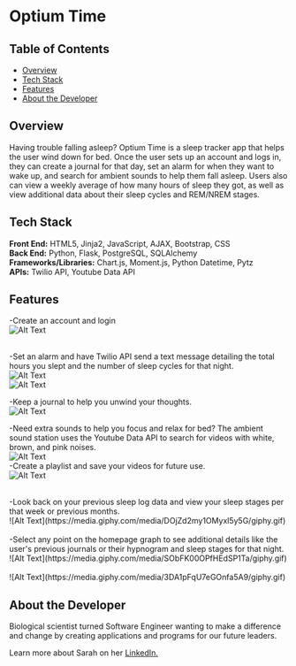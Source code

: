 # Optium Time

## Table of Contents

- [Overview](#overview)
- [Tech Stack](#tech-stack)
- [Features](#features)
- [About the Developer](#developer)

## <a name="overview"></a>Overview

Having trouble falling asleep? Optium Time is a sleep tracker app that helps the user wind down for bed. Once the user sets up an account and logs in, they can create a journal for that day, set an alarm for when they want to wake up, and search for ambient sounds to help them fall asleep. Users also can view a weekly average of how many hours of sleep they got, as well as view additional data about their sleep cycles and REM/NREM stages.

## <a name="tech-stack"></a>Tech Stack

**Front End:** HTML5, Jinja2, JavaScript, AJAX, Bootstrap, CSS<br>
**Back End:** Python, Flask, PostgreSQL, SQLAlchemy<br>
**Frameworks/Libraries:** Chart.js, Moment.js, Python Datetime, Pytz<br>
**APIs:** Twilio API, Youtube Data API
<br/>

## <a name="features"></a>Features

-Create an account and login
<br>
![Alt Text](https://media.giphy.com/media/qtQhbW02dgujNIx0NQ/giphy.gif)
<br>
<br>

-Set an alarm and have Twilio API send a text message detailing the total hours you slept and the number of sleep cycles for that night.
<br>
![Alt Text](https://media.giphy.com/media/McQk8VytpnLSaQwDKV/giphy.gif)
<br>
![Alt Text](https://media.giphy.com/media/wD0jWC0ihE1gCG7eu8/giphy.gif)
<br>


-Keep a journal to help you unwind your thoughts.
<br>
![Alt Text](https://media.giphy.com/media/iYR6U5JNnZbPfjIs1A/giphy.gif)


-Need extra sounds to help you focus and relax for bed? The ambient sound station uses the Youtube Data API to search for videos with white, brown, and pink noises. 
<br>
![Alt Text](https://media.giphy.com/media/Xl71de1NLh476mKNHp/giphy.gif)
<br>
-Create a playlist and save your videos for future use.
<br>
![Alt Text](https://media.giphy.com/media/hHp4BbL5Amzj38qtUw/giphy.gif)
<br>

<br>
-Look back on your previous sleep log data and view your sleep stages per that week or previous months. 
<br>
![Alt Text](https://media.giphy.com/media/DOjZd2my1OMyxl5y5G/giphy.gif)
<br>

<br>
-Select any point on the homepage graph to see additional details like the user's previous journals or their hypnogram and sleep stages for that night.
<br>
![Alt Text](https://media.giphy.com/media/SObFK00OPfHEdSP1Ta/giphy.gif)
<br>

<br>
![Alt Text](https://media.giphy.com/media/3DA1pFqU7eGOnfa5A9/giphy.gif)
<br>

## <a name="developer"></a>About the Developer

Biological scientist turned Software Engineer wanting to make a difference and change by creating applications and programs for our future leaders.

Learn more about Sarah on her <a href="https://www.linkedin.com/in/wong-s" target="_blank">LinkedIn.</a>
